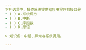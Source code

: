 ```yaml
---
下列选项中，操作系统提供给应用程序的接口是
- ( ) A.系统调用 
- ( ) B.中断 
- ( ) C.库函数 
- ( ) D.原语

> 知识点：中断、异常与系统调用。

---
```

